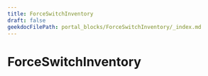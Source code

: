```yaml
---
title: ForceSwitchInventory
draft: false
geekdocFilePath: portal_blocks/ForceSwitchInventory/_index.md
---
```

# ForceSwitchInventory